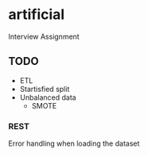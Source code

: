 # artificial
Interview Assignment

## TODO
* ETL
* Startisfied split
* Unbalanced data
  * SMOTE


### REST
Error handling when loading the dataset
